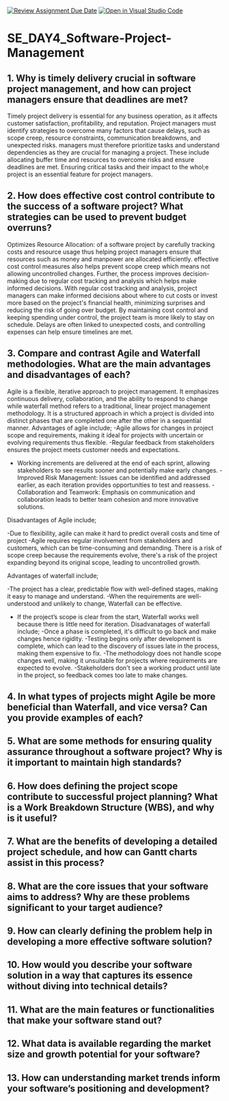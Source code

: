 [![Review Assignment Due Date](https://classroom.github.com/assets/deadline-readme-button-22041afd0340ce965d47ae6ef1cefeee28c7c493a6346c4f15d667ab976d596c.svg)](https://classroom.github.com/a/9pw6JKcu)
[![Open in Visual Studio Code](https://classroom.github.com/assets/open-in-vscode-2e0aaae1b6195c2367325f4f02e2d04e9abb55f0b24a779b69b11b9e10269abc.svg)](https://classroom.github.com/online_ide?assignment_repo_id=18436999&assignment_repo_type=AssignmentRepo)
# SE_DAY4_Software-Project-Management
## 1. Why is timely delivery crucial in software project management, and how can project managers ensure that deadlines are met?

Timely project delivery is essential for any business operation, as it affects customer satisfaction, profitability, and reputation. Project managers must identify strategies to overcome many factors that cause delays, such as scope creep, resource constraints, communication breakdowns, and unexpected risks. managers must therefore prioritize tasks and understand dependencies as they are crucial for managing a project. These include allocating buffer time and resources to overcome risks and ensure deadlines are met. Ensuring critical tasks and their impact to the whol;e project is an essential feature for project managers.


## 2. How does effective cost control contribute to the success of a software project? What strategies can be used to prevent budget overruns?
Optimizes Resource Allocation: of a software project by carefully  tracking costs and resource usage thus helping project managers ensure that resources such as money and manpower are allocated efficiently. effective cost control measures also helps prevent scope creep which means not allowing uncontrolled changes. Further, the process improves decision-making due to regular cost tracking and analysis which helps make informed decisions.
With regular cost tracking and analysis, project managers can make informed decisions about where to cut costs or invest more based on the project's financial health, minimizing surprises and reducing the risk of going over budget. By maintaining cost control and keeping spending under control, the project team is more likely to stay on schedule. Delays are often linked to unexpected costs, and controlling expenses can help ensure timelines are met.


## 3. Compare and contrast Agile and Waterfall methodologies. What are the main advantages and disadvantages of each?
Agile is a flexible, iterative approach to project management. It emphasizes continuous delivery, collaboration, and the ability to respond to change while waterfall method refers to a traditional, linear project management methodology. It is a structured approach in which a project is divided into distinct phases that are completed one after the other in a sequential manner.
Advantages of agile include;
-Agile allows for changes in project scope and requirements, making it ideal for projects with uncertain or evolving requirements thus flexible.
-Regular feedback from stakeholders ensures the project meets customer needs and expectations.
- Working increments are delivered at the end of each sprint, allowing stakeholders to see results sooner and potentially make early changes.
-Improved Risk Management: Issues can be identified and addressed earlier, as each iteration provides opportunities to test and reassess.
-Collaboration and Teamwork: Emphasis on communication and collaboration leads to better team cohesion and more innovative solutions.

Disadvantages of Agile include;

-Due to flexibility, agile can make it hard to predict overall costs and time of project
-Agile requires regular involvement from stakeholders and customers, which can be time-consuming and demanding.
There is a risk of scope creep because the requirements evolve, there's a risk of the project expanding beyond its original scope, leading to uncontrolled growth.

Advantages of waterfall include;

-The project has a clear, predictable flow with well-defined stages, making it easy to manage and understand.
-When the requirements are well-understood and unlikely to change, Waterfall can be effective.
- If the project’s scope is clear from the start, Waterfall works well because there is little need for iteration.
  Disadvanatages of waterfall include;
-Once a phase is completed, it's difficult to go back and make changes hence rigidity.
-Testing begins only after development is complete, which can lead to the discovery of issues late in the process, making them expensive to fix.
 -The methodology does not handle scope changes well, making it unsuitable for projects where requirements are expected to evolve.
 -Stakeholders don't see a working product until late in the project, so feedback comes too late to make changes.


## 4. In what types of projects might Agile be more beneficial than Waterfall, and vice versa? Can you provide examples of each?
## 5. What are some methods for ensuring quality assurance throughout a software project? Why is it important to maintain high standards?
## 6. How does defining the project scope contribute to successful project planning? What is a Work Breakdown Structure (WBS), and why is it useful?
## 7. What are the benefits of developing a detailed project schedule, and how can Gantt charts assist in this process?
## 8. What are the core issues that your software aims to address? Why are these problems significant to your target audience?
## 9. How can clearly defining the problem help in developing a more effective software solution?
## 10. How would you describe your software solution in a way that captures its essence without diving into technical details?
## 11. What are the main features or functionalities that make your software stand out?
## 12. What data is available regarding the market size and growth potential for your software?
## 13. How can understanding market trends inform your software’s positioning and development?
